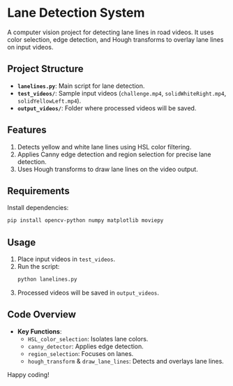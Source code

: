 # Lane Detection System

A computer vision project for detecting lane lines in road videos. It uses color selection, edge detection, and Hough transforms to overlay lane lines on input videos.

## Project Structure
- **`lanelines.py`**: Main script for lane detection.
- **`test_videos/`**: Sample input videos (`challenge.mp4`, `solidWhiteRight.mp4`, `solidYellowLeft.mp4`).
- **`output_videos/`**: Folder where processed videos will be saved.

## Features
1. Detects yellow and white lane lines using HSL color filtering.
2. Applies Canny edge detection and region selection for precise lane detection.
3. Uses Hough transforms to draw lane lines on the video output.

## Requirements
Install dependencies:
```bash
pip install opencv-python numpy matplotlib moviepy
```

## Usage
1. Place input videos in `test_videos`.
2. Run the script:
   ```bash
   python lanelines.py
   ```
3. Processed videos will be saved in `output_videos`.

## Code Overview
- **Key Functions**:
  - `HSL_color_selection`: Isolates lane colors.
  - `canny_detector`: Applies edge detection.
  - `region_selection`: Focuses on lanes.
  - `hough_transform` & `draw_lane_lines`: Detects and overlays lane lines.

Happy coding!


